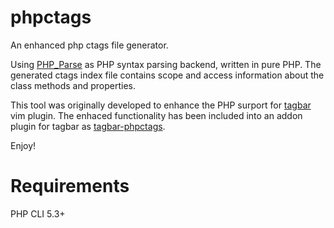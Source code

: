 phpctags
========

An enhanced php ctags file generator.

Using [PHP_Parse](https://github.com/nikic/PHP-Parser) as PHP syntax parsing
backend, written in pure PHP. The generated ctags index file contains scope
and access information about the class methods and properties.

This tool was originally developed to enhance the PHP surport for
[tagbar](http://majutsushi.github.com/tagbar/) vim plugin. The enhaced
functionality has been included into an addon plugin for tagbar as
[tagbar-phpctags](https://github.com/techlivezheng/tagbar-phpctags).

Enjoy!

Requirements
============

PHP CLI 5.3+
